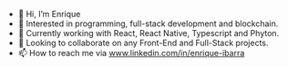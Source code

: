 - 👋 Hi, I’m Enrique
- 👀 Interested in programming, full-stack development and blockchain.  
- 🌱 Currently working with React, React Native, Typescript and Phyton.  
- 💞️ Looking to collaborate on any Front-End and Full-Stack projects. 
- 📫 How to reach me via www.linkedin.com/in/enrique-ibarra

<!---
Enricrypto/Enricrypto is a ✨ special ✨ repository because its `README.md` (this file) appears on your GitHub profile.
You can click the Preview link to take a look at your changes.
--->
